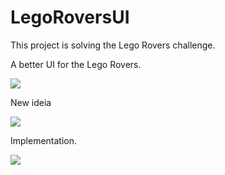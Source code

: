 LegoRoversUI
============

This project is solving the Lego Rovers challenge.

A better UI for the Lego Rovers. 

<img src='https://securecdn.disqus.com/uploads/mediaembed/images/474/8729/original.jpg'/> 

New ideia

<img src='https://securecdn.disqus.com/uploads/mediaembed/images/476/8160/original.jpg'/>

Implementation.

<img src='https://github.com/tiagojesus/LegoRoversUI/blob/master/imgs/interface03_wip.jpg?raw=true'/>
